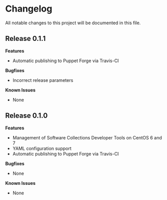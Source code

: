 # Changelog

All notable changes to this project will be documented in this file.

## Release 0.1.1

**Features**

* Automatic publishing to Puppet Forge via Travis-CI

**Bugfixes**

* Incorrect release parameters

**Known Issues**

* None

## Release 0.1.0

**Features**

* Management of Software Collections Developer Tools on CentOS 6 and 7
* YAML configuration support
* Automatic publishing to Puppet Forge via Travis-CI

**Bugfixes**

* None

**Known Issues**

* None

